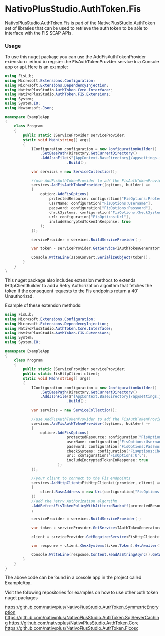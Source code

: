 # NativoPlusStudio.AuthToken.Fis

NativoPlusStudio.AuthToken.Fis is part of the NativoPlusStudio.AuthToken set of libraries that can be used to retrieve the auth token to be able to interface with the FIS SOAP APIs.

### Usage

To use this nuget package you can use the AddFisAuthTokenProvider extension method to register the FisAuthTokenProvider service in a Console app or api. Here is an example:

```csharp
using FisLib;
using Microsoft.Extensions.Configuration;
using Microsoft.Extensions.DependencyInjection;
using NativoPlusStudio.AuthToken.Core.Interfaces;
using NativoPlusStudio.AuthToken.FIS.Extensions;
using System;
using System.IO;
using Newtonsoft.Json;

namespace ExampleApp
{
    class Program
    {
        public static IServiceProvider serviceProvider;
        static void Main(string[] args)
        {
            IConfiguration configuration = new ConfigurationBuilder()
                .SetBasePath(Directory.GetCurrentDirectory())
                .AddJsonFile($"{AppContext.BaseDirectory}/appsettings.json", optional: false, reloadOnChange: true)
                            .Build();

            var services = new ServiceCollection();

            //use AddFisAuthTokenProvider to add the FisAuthTokenProvider service into the Services pipeline
            services.AddFisAuthTokenProvider((options, builder) =>
            {
                options.AddFisOptions(
                    protectedResource: configuration["FisOptions:ProtectedResourceName"],
                    userName: configuration["FisOptions:Username"],
                    password: configuration["FisOptions:Password"],
                    checkSystems: configuration["FisOptions:CheckSystemsEndpoint"],
                    url: configuration["FisOptions:Url"],
                    includeEncryptedTokenInResponse: true
                );
            });

            serviceProvider = services.BuildServiceProvider();

            var token = serviceProvider.GetService<IAuthTokenGenerator>().GetTokenAsync(protectedResource: configuration["FisOptions:ProtectedResourceName"]).GetAwaiter().GetResult();

            Console.WriteLine(JsonConvert.SerializeObject(token));
        }
    }
}

```

This nuget package also includes extension methods to extends IHttpClientBuilder to add a Retry Authorization algorithm that fetches the token if the consequent requests to the Fis endpoints return a 401 Unauthorized.

Example of these extension methods:

```csharp
using FisLib;
using Microsoft.Extensions.Configuration;
using Microsoft.Extensions.DependencyInjection;
using NativoPlusStudio.AuthToken.Core.Interfaces;
using NativoPlusStudio.AuthToken.FIS.Extensions;
using System;
using System.IO;

namespace ExampleApp
{
    class Program
    {
        public static IServiceProvider serviceProvider;
        public static FisHttpClient client;
        static void Main(string[] args)
        {
            IConfiguration configuration = new ConfigurationBuilder()
                .SetBasePath(Directory.GetCurrentDirectory())
                .AddJsonFile($"{AppContext.BaseDirectory}/appsettings.json", optional: false, reloadOnChange: true)
                            .Build();

            var services = new ServiceCollection();

            //use AddFisAuthTokenProvider to add the FisAuthTokenProvider service into the Services pipeline
            services.AddFisAuthTokenProvider((options, builder) =>
            {
                options.AddFisOptions(
                            protectedResource: configuration["FisOptions:ProtectedResourceName"],
                            userName: configuration["FisOptions:Username"],
                            password: configuration["FisOptions:Password"],
                            checkSystems: configuration["FisOptions:CheckSystemsEndpoint"],
                            url: configuration["FisOptions:Url"],
                            includeEncryptedTokenInResponse: true
                        );
            });

            //your client to connect to the Fis endpoints
            services.AddHttpClient<FisHttpClient>((provider, client) =>
            {
                client.BaseAddress = new Uri(configuration["FisOptions:Url"]);
            })
            //add the Retry Authorization algorithm
            .AddRefreshFisTokenPolicyWithJitteredBackoff(protectedResourceName: configuration["FisOptions:ProtectedResourceName"], initialDelayInSeconds: 2, retryCount: 2)
            ;

            serviceProvider = services.BuildServiceProvider();

            var token = serviceProvider.GetService<IAuthTokenGenerator>().GetTokenAsync(protectedResource: configuration["FisOptions:ProtectedResourceName"]).GetAwaiter().GetResult();

            client = serviceProvider.GetRequiredService<FisHttpClient>();

            var response = client.ChexSystems(token.Token).GetAwaiter().GetResult();

            Console.WriteLine(response.Content.ReadAsStringAsync().GetAwaiter().GetResult());
        }
    }
}
```

The above code can be found in a console app in the project called ExampleApp.

Visit the following repositories for examples on how to use other auth token nuget packages

https://github.com/nativoplus/NativoPlusStudio.AuthToken.SymmetricEncryption
https://github.com/nativoplus/NativoPlusStudio.AuthToken.SqlServerCaching
https://github.com/nativoplus/NativoPlusStudio.AuthToken.Core
https://github.com/nativoplus/NativoPlusStudio.AuthToken.Ficoso
